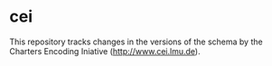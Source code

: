 cei
===
This repository tracks changes in the versions of the schema by the Charters Encoding Iniative (http://www.cei.lmu.de).
